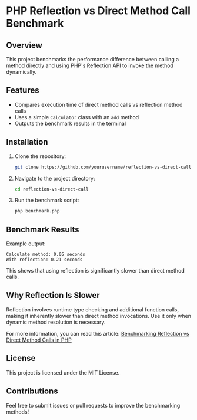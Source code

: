 # PHP Reflection vs Direct Method Call Benchmark

## Overview
This project benchmarks the performance difference between calling a method directly and using PHP's Reflection API to invoke the method dynamically.

## Features
- Compares execution time of direct method calls vs reflection method calls
- Uses a simple `Calculator` class with an `add` method
- Outputs the benchmark results in the terminal

## Installation

1. Clone the repository:
   ```sh
   git clone https://github.com/yourusername/reflection-vs-direct-call.git
   ```
2. Navigate to the project directory:
   ```sh
   cd reflection-vs-direct-call
   ```
3. Run the benchmark script:
   ```sh
   php benchmark.php
   ```

## Benchmark Results

Example output:
```
Calculate method: 0.05 seconds
With reflection: 0.21 seconds
```

This shows that using reflection is significantly slower than direct method calls.

## Why Reflection Is Slower
Reflection involves runtime type checking and additional function calls, making it inherently slower than direct method invocations. Use it only when dynamic method resolution is necessary.

For more information, you can read this article:
[Benchmarking Reflection vs Direct Method Calls in PHP](https://medium.com/@amirrezazare59/benchmarking-reflection-vs-direct-method-calls-in-php-440abe875e3d)

## License
This project is licensed under the MIT License.

## Contributions
Feel free to submit issues or pull requests to improve the benchmarking methods!

